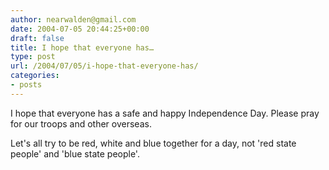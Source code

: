 ```yaml
---
author: nearwalden@gmail.com
date: 2004-07-05 20:44:25+00:00
draft: false
title: I hope that everyone has…
type: post
url: /2004/07/05/i-hope-that-everyone-has/
categories:
- posts
---
```


I hope that everyone has a safe and happy Independence Day.  Please pray for our troops and other overseas.  













Let's all try to be red, white and blue together for a day, not 'red state people' and 'blue state people'.















